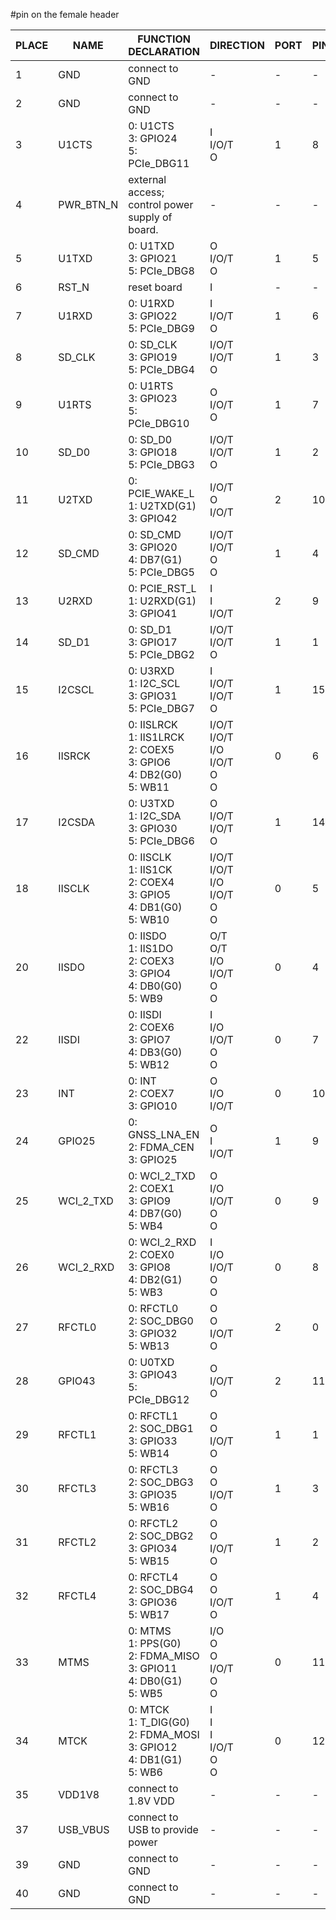 
#pin on the female header

PLACE | NAME | FUNCTION DECLARATION  | DIRECTION | PORT | PIN | DEFAULT
-- | ------ | ---------------- | -- | --| - | -
1 | GND | connect to GND | - | - | - | -
2 | GND | connect to GND | - | - | - | -
3 | U1CTS | 0: U1CTS<br>3: GPIO24<br>5: PCIe_DBG11 | I<br>I/O/T<br/>O | 1 | 8 | FUNC0
4 | PWR_BTN_N | external access; <br>control power supply of board. | - | - | - | -
5 | U1TXD | 0: U1TXD<br>3: GPIO21<br>5: PCIe_DBG8 | O<br>I/O/T<br>O | 1 | 5 | FUNC0 
6 | RST_N | reset board | I | - | - | -
7 | U1RXD | 0: U1RXD<br>3: GPIO22<br>5: PCIe_DBG9 | I<br>I/O/T<br>O | 1 | 6 | FUNC0
8 | SD_CLK | 0: SD_CLK<br>3: GPIO19<br>5: PCIe_DBG4 | I/O/T<br>I/O/T<br>O | 1 | 3 | FUNC0
9 | U1RTS | 0: U1RTS<br>3: GPIO23<br>5: PCIe_DBG10 | O<br>I/O/T<br>O | 1 | 7 | FUNC0
10 | SD_D0 | 0: SD_D0<br>3: GPIO18<br>5: PCIe_DBG3 | I/O/T<br>I/O/T<br>O | 1 | 2 | FUNC0
11 | U2TXD | 0: PCIE_WAKE_L<br>1: U2TXD(G1)<br>3: GPIO42 | I/O/T<br>O<br>I/O/T | 2 | 10 | FUNC0
12 | SD_CMD | 0: SD_CMD<br>3: GPIO20<br>4: DB7(G1)<br>5: PCIe_DBG5 | I/O/T<br>I/O/T<br>O<br>O | 1 | 4 | FUNC0
13 | U2RXD | 0: PCIE_RST_L<br>1: U2RXD(G1)<br>3: GPIO41 | I<br>I<br>I/O/T | 2 | 9 | FUNC0
14 | SD_D1 | 0: SD_D1<br>3: GPIO17<br>5: PCIe_DBG2 | I/O/T<br>I/O/T<br>O | 1 | 1 | FUNC0
15 | I2CSCL | 0: U3RXD<br>1: I2C_SCL<br>3: GPIO31<br>5: PCIe_DBG7 | I<br>I/O/T<br>I/O/T<br>O | 1 | 15 | FUNC0
16 | IISRCK | 0: IISLRCK<br>1: IIS1LRCK<br>2: COEX5<br>3: GPIO6<br>4: DB2(G0)<br>5: WB11 | I/O/T<br>I/O/T<br>I/O<br>I/O/T<br>O<br>O | 0 | 6 | FUNC0
17 | I2CSDA | 0: U3TXD<br>1: I2C_SDA<br>3: GPIO30<br>5: PCIe_DBG6 | O<br>I/O/T<br>I/O/T<br>O | 1 | 14 | FUNC0
18 | IISCLK | 0: IISCLK<br>1: IIS1CK<br>2: COEX4<br>3: GPIO5<br>4: DB1(G0)<br>5: WB10 | I/O/T<br>I/O/T<br>I/O<br>I/O/T<br>O<br>O | 0 | 5 | FUNC0
20 | IISDO | 0: IISDO<br>1: IIS1DO<br>2: COEX3<br>3: GPIO4<br>4: DB0(G0)<br>5: WB9 | O/T<br>O/T<br>I/O<br>I/O/T<br>O<br>O | 0 | 4 | FUNC0
22 | IISDI | 0: IISDI<br>2: COEX6<br>3: GPIO7<br>4: DB3(G0)<br>5: WB12 | I<br>I/O<br>I/O/T<br>O<br>O | 0 | 7 | FUNC0
23 | INT | 0: INT<br>2: COEX7<br>3: GPIO10 | O<br>I/O<br>I/O/T | 0 | 10 | FUNC0
24 | GPIO25 | 0: GNSS_LNA_EN<br>2: FDMA_CEN<br>3: GPIO25 | O<br>I<br>I/O/T | 1 | 9 | FUNC3
25 | WCI_2_TXD | 0: WCI_2_TXD<br>2: COEX1<br>3: GPIO9<br>4: DB7(G0)<br>5: WB4 | O<br>I/O<br>I/O/T<br>O<br>O | 0 | 9 | FUNC0
26 | WCI_2_RXD | 0: WCI_2_RXD<br>2: COEX0<br>3: GPIO8<br>4: DB2(G1)<br>5: WB3 | I<br>I/O<br>I/O/T<br>O<br>O | 0 | 8 | FUNC0
27 | RFCTL0 | 0: RFCTL0<br>2: SOC_DBG0<br>3: GPIO32<br>5: WB13 | O<br>O<br>I/O/T<br>O | 2 | 0 | FUNC3
28 | GPIO43 | 0: U0TXD<br>3: GPIO43<br>5: PCIe_DBG12 | O<br>I/O/T<br>O | 2 | 11 | FUNC0
29 | RFCTL1 | 0: RFCTL1<br>2: SOC_DBG1<br>3: GPIO33<br>5: WB14 | O<br>O<br>I/O/T<br>O | 1 | 1 | FUNC3
30 | RFCTL3 | 0: RFCTL3<br>2: SOC_DBG3<br>3: GPIO35<br>5: WB16 | O<br>O<br>I/O/T<br>O | 1 | 3 | FUNC3
31 | RFCTL2 | 0: RFCTL2<br>2: SOC_DBG2<br>3: GPIO34<br>5: WB15 | O<br>O<br>I/O/T<br>O | 1 | 2 | FUNC3
32 | RFCTL4 | 0: RFCTL4<br>2: SOC_DBG4<br>3: GPIO36<br>5: WB17 | O<br>O<br>I/O/T<br>O | 1 | 4 | FUNC3
33 | MTMS | 0: MTMS<br>1: PPS(G0)<br>2: FDMA_MISO<br>3: GPIO11<br>4: DB0(G1)<br>5: WB5 | I/O<br>O<br>O<br>I/O/T<br>O<br>O | 0 | 11 | FUNC0
34 | MTCK | 0: MTCK<br>1: T_DIG(G0)<br>2: FDMA_MOSI<br>3: GPIO12<br>4: DB1(G1)<br>5: WB6 | I<br>I<br>I<br>I/O/T<br>O<br>O | 0 | 12 | FUNC0
35 | VDD1V8 | connect to 1.8V VDD | - | - | - | -
37 | USB_VBUS | connect to USB to provide power | - | - | - | -
39 | GND | connect to GND | - | - | - | -
40 | GND | connect to GND | - | - | - | -

